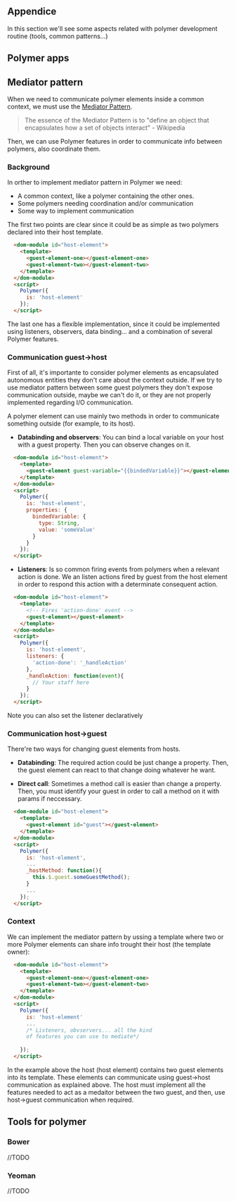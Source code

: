 ## Appendice
In this section we'll see some aspects related with polymer development routine (tools, common patterns...)

## Polymer apps
## Mediator pattern

When we need to communicate polymer elements inside a common context, we must use the [Mediator Pattern](https://en.wikipedia.org/wiki/Mediator_pattern).

> The essence of the Mediator Pattern is to "define an object that encapsulates how a set of objects interact" - Wikipedia

Then, we can use Polymer features in order to communicate info between polymers, also coordinate them.

### Background

In orther to implement mediator pattern in Polymer we need:

* A common context, like a polymer containing the other ones.
* Some polymers needing coordination and/or communication
* Some way to implement communication

The first two points are clear since it could be as simple as two polymers declared into their host template.

```html
  <dom-module id="host-element">
    <template>
      <guest-element-one></guest-element-one>
      <guest-element-two></guest-element-two>
    </template>
  </dom-module>
  <script>
    Polymer({
      is: 'host-element'
    });
  </script>
```

The last one has a flexible implementation, since it could be implemented using listeners, observers, data binding... and a combination of several Polymer features.

### Communication guest->host

First of all, it's importante to consider polymer elements as encapsulated autonomous entities they don't care about the context outside. If we try to use mediator pattern between some guest polymers they don't expose communication outside, maybe we can't do it, or they are not properly implemented regarding I/O communication.

A polymer element can use mainly two methods in order to communicate something outside (for example, to its host).

* **Databinding and observers**: You can bind a local variable on your host with a guest property. Then you can observe changes on it.

```html
  <dom-module id="host-element">
    <template>
      <guest-element guest-variable="{{bindedVariable}}"></guest-element>
    </template>
  </dom-module>
  <script>
    Polymer({
      is: 'host-element',
      properties: {
        bindedVariable: {
          type: String,
          value: 'someValue'
        }
      }
    });
  </script>
```

* **Listeners**: Is so common firing events from polymers when a relevant action is done. We an listen actions fired by guest from the host element in order to respond this action with a determinate consequent action.

  
```html
  <dom-module id="host-element">
    <template>
      <!-- Fires 'action-done' event -->
      <guest-element></guest-element>
    </template>
  </dom-module>
  <script>
    Polymer({
      is: 'host-element',
      listeners: {
        'action-done': '_handleAction'
      },
      _handleAction: function(event){
        // Your staff here
      }
    });
  </script>
```

Note you can also set the listener declaratively

### Communication host->guest

There're two ways for changing guest elements from hosts.

* **Databinding**: The required action could be just change a property. Then, the guest element can react to that change doing whatever he want.


* **Direct call**: Sometimes a method call is easier than change a property. Then, you must identify your guest in order to call a method on it with params if neccessary.

```html
  <dom-module id="host-element">
    <template>
      <guest-element id="guest"></guest-element>
    </template>
  </dom-module>
  <script>
    Polymer({
      is: 'host-element',
      ...
      _hostMethod: function(){
        this.$.guest.someGuestMethod();
      }
      ...
    });
  </script>
```


### Context

We can implement the mediator pattern by ussing a template where two or more Polymer elements can share info trought their host (the template owner):

```html
  <dom-module id="host-element">
    <template>
      <guest-element-one></guest-element-one>
      <guest-element-two></guest-element-two>
    </template>
  </dom-module>
  <script>
    Polymer({
      is: 'host-element'
      ...
      /* Listeners, obvservers... all the kind 
      of features you can use to mediate*/
      
    });
  </script>
```

In the example above the host (host element) contains two guest elements into its template. These elements can communicate using guest->host communication as explained above. The host must implement all the features needed to act as a medaitor between the two guest, and then, use host->guest communication when required.


## Tools for polymer
### Bower
//TODO
### Yeoman
//TODO
